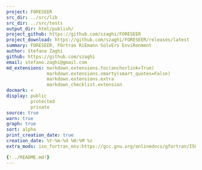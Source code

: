 ```yaml
---
project: FORESEER
src_dir: ../src/lib
src_dir: ../src/tests
output_dir: html/publish/
project_github: https://github.com/szaghi/FORESEER
project_download: https://github.com/szaghi/FORESEER/releases/latest
summary: FORESEER, FOrtran RiEmann SolvErs EnviRonment
author: Stefano Zaghi
github: https://github.com/szaghi
email: stefano.zaghi@gmail.com
md_extensions: markdown.extensions.toc(anchorlink=True)
               markdown.extensions.smarty(smart_quotes=False)
               markdown.extensions.extra
               markdown_checklist.extension
docmark: <
display: public
         protected
         private
source: true
warn: true
graph: true
sort: alpha
print_creation_date: true
creation_date: %Y-%m-%d %H:%M %z
extra_mods: iso_fortran_env:https://gcc.gnu.org/onlinedocs/gfortran/ISO_005fFORTRAN_005fENV.html

{!../README.md!}
---
```

